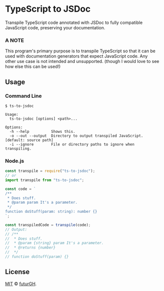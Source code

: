 # TypeScript to JSDoc
Transpile TypeScript code annotated with JSDoc to fully compatible JavaScript code, preserving your documentation.

### A NOTE
This program's primary purpose is to transpile TypeScript so that it can be used with documentation generators that expect JavaScript code. Any other use case is not intended and unsupported. (though I would love to see how else this can be used!)

## Usage

### Command Line

```shell
$ ts-to-jsdoc

Usage:
  ts-to-jsdoc [options] <path>...

Options:
  -h --help          Shows this.
  -o --out --output  Directory to output transpiled JavaScript. [default: source path]
  -i --ignore        File or directory paths to ignore when transpiling.
```

### Node.js

```javascript
const transpile = require("ts-to-jsdoc");
// or
import transpile from "ts-to-jsdoc";

const code = `
/**
 * Does stuff.
 * @param param It's a parameter.
 */
function doStuff(param: string): number {}
`;

const transpiledCode = transpile(code);
// Output:
// /**
//  * Does stuff.
//  * @param {string} param It's a parameter.
//  * @returns {number}
//  */
// function doStuff(param) {}
```

## License
[MIT](LICENSE) © [futurGH](https://github.com/futurGH).
